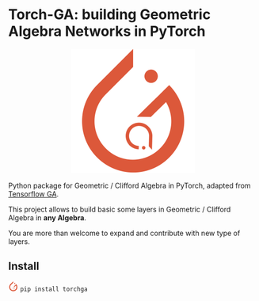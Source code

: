 # Torch-GA: building Geometric Algebra Networks in PyTorch
<p align="center">
  <img src="https://github.com/albertomariapepe/Torch-GA/blob/main/logo.tiff?raw=true" width="250" height="250">
</p>

Python package for Geometric / Clifford Algebra in PyTorch, adapted from [Tensorflow GA](https://github.com/RobinKa/tfga).

This project allows to build basic some layers in Geometric / Clifford Algebra in **any Algebra**. 

You are more than welcome to expand and contribute with new type of layers.

## Install
  <img src="https://github.com/albertomariapepe/Torch-GA/blob/main/logo.tiff?raw=true" width="20" height="20"> ```pip install torchga```
